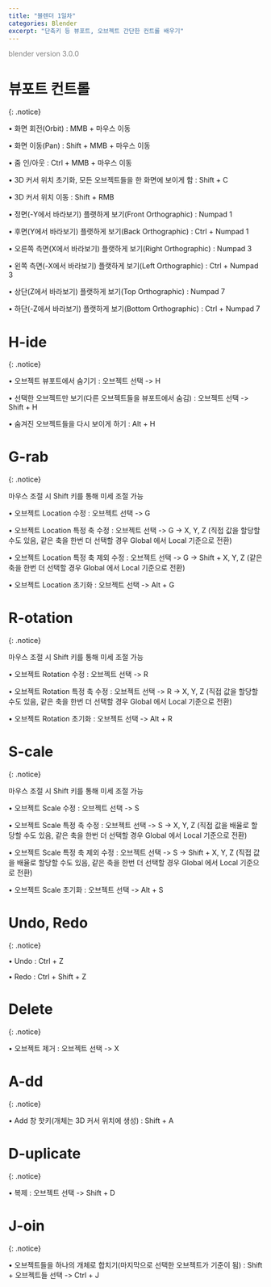 ```yaml
---
title: "블렌더 1일차"
categories: Blender
excerpt: "단축키 등 뷰포트, 오브젝트 간단한 컨트롤 배우기"
---
```





<span style="color:gray">blender version 3.0.0</span>




# 뷰포트 컨트롤
{: .notice}

• <span class="color-keyword">화면 회전(Orbit)</span> : MMB + 마우스 이동

• <span class="color-keyword">화면 이동(Pan)</span> : Shift + MMB + 마우스 이동

• <span class="color-keyword">줌 인/아웃</span> : Ctrl + MMB + 마우스 이동

• <span class="color-keyword">3D 커서 위치 초기화, 모든 오브젝트들을 한 화면에 보이게 함</span> : Shift + C

• <span class="color-keyword">3D 커서 위치 이동</span> : Shift + RMB

• <span class="color-keyword">정면(-Y에서 바라보기) 플랫하게 보기</span><span class="color-comment">(Front Orthographic)</span> : Numpad 1

• <span class="color-keyword">후면(Y에서 바라보기) 플랫하게 보기</span><span class="color-comment">(Back Orthographic)</span> : Ctrl + Numpad 1

• <span class="color-keyword">오른쪽 측면(X에서 바라보기) 플랫하게 보기</span><span class="color-comment">(Right Orthographic)</span> : Numpad 3

• <span class="color-keyword">왼쪽 측면(-X에서 바라보기) 플랫하게 보기</span><span class="color-comment">(Left Orthographic)</span> : Ctrl + Numpad 3

• <span class="color-keyword">상단(Z에서 바라보기) 플랫하게 보기</span><span class="color-comment">(Top Orthographic)</span> : Numpad 7

• <span class="color-keyword">하단(-Z에서 바라보기) 플랫하게 보기</span><span class="color-comment">(Bottom Orthographic)</span> : Ctrl + Numpad 7




# H-ide
{: .notice}

• <span class="color-keyword">오브젝트 뷰포트에서 숨기기</span> : 오브젝트 선택 -> H

• <span class="color-keyword">선택한 오브젝트만 보기</span><span class="color-comment">(다른 오브젝트들을 뷰포트에서 숨김)</span> : 오브젝트 선택 -> Shift + H

• <span class="color-keyword">숨겨진 오브젝트들을 다시 보이게 하기</span> : Alt + H




# G-rab
{: .notice}

<span class="color-comment">마우스 조절 시 Shift 키를 통해 미세 조절 가능</span>

• <span class="color-keyword">오브젝트 Location 수정</span> : 오브젝트 선택 -> G

• <span class="color-keyword">오브젝트 Location 특정 축 수정</span> : 오브젝트 선택 -> G -> X, Y, Z <span class="color-comment">(직접 값을 할당할 수도 있음, 같은 축을 한번 더 선택할 경우 Global 에서 Local 기준으로 전환)</span>

• <span class="color-keyword">오브젝트 Location 특정 축 제외 수정</span> : 오브젝트 선택 -> G -> Shift + X, Y, Z <span class="color-comment">(같은 축을 한번 더 선택할 경우 Global 에서 Local 기준으로 전환)</span>

• <span class="color-keyword">오브젝트 Location 초기화</span> : 오브젝트 선택 -> Alt + G




# R-otation
{: .notice}

<span class="color-comment">마우스 조절 시 Shift 키를 통해 미세 조절 가능</span>

• <span class="color-keyword">오브젝트 Rotation 수정</span> : 오브젝트 선택 -> R

• <span class="color-keyword">오브젝트 Rotation 특정 축 수정</span> : 오브젝트 선택 -> R -> X, Y, Z <span class="color-comment">(직접 값을 할당할 수도 있음, 같은 축을 한번 더 선택할 경우 Global 에서 Local 기준으로 전환)</span>

• <span class="color-keyword">오브젝트 Rotation 초기화</span> : 오브젝트 선택 -> Alt + R




# S-cale
{: .notice}

<span class="color-comment">마우스 조절 시 Shift 키를 통해 미세 조절 가능</span>

• <span class="color-keyword">오브젝트 Scale 수정</span> : 오브젝트 선택 -> S

• <span class="color-keyword">오브젝트 Scale 특정 축 수정</span> : 오브젝트 선택 -> S -> X, Y, Z <span class="color-comment">(직접 값을 배율로 할당할 수도 있음, 같은 축을 한번 더 선택할 경우 Global 에서 Local 기준으로 전환)</span>

• <span class="color-keyword">오브젝트 Scale 특정 축 제외 수정</span> : 오브젝트 선택 -> S -> Shift + X, Y, Z <span class="color-comment">(직접 값을 배율로 할당할 수도 있음, 같은 축을 한번 더 선택할 경우 Global 에서 Local 기준으로 전환)</span>

• <span class="color-keyword">오브젝트 Scale 초기화</span> : 오브젝트 선택 -> Alt + S




# Undo, Redo
{: .notice}

• <span class="color-keyword">Undo</span> : Ctrl + Z

• <span class="color-keyword">Redo</span> : Ctrl + Shift + Z




# Delete
{: .notice}

• <span class="color-keyword">오브젝트 제거</span> : 오브젝트 선택 -> X




# A-dd
{: .notice}

• <span class="color-keyword">Add 창 핫키</span><span class="color-comment">(개체는 3D 커서 위치에 생성)</span> : Shift + A




# D-uplicate
{: .notice}

• <span class="color-keyword">복제</span> : 오브젝트 선택 -> Shift + D




# J-oin
{: .notice}

• <span class="color-keyword">오브젝트들을 하나의 개체로 합치기</span><span class="color-comment">(마지막으로 선택한 오브젝트가 기준이 됨)</span> : Shift + 오브젝트들 선택 -> Ctrl + J
